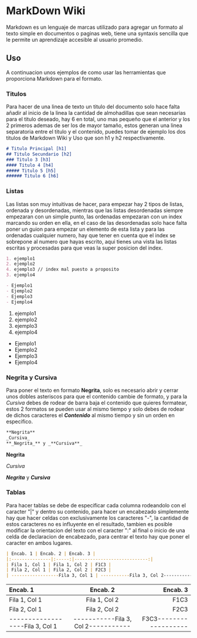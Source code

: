 # MarkDown Wiki
Markdown es un lenguaje de marcas utilizado para agregar un formato al texto simple en documentos o paginas web, tiene una
syntaxis sencilla que le permite un aprendizaje accesible al usuario promedio.
## Uso
A continuacion unos ejemplos de como usar las herramientas que proporciona Markdown para el formato.
### Titulos
Para hacer de una linea de texto un titulo del documento solo hace falta añadir al inicio de la linea la cantidad de almohadillas que sean necesarias para el titulo deseado, hay 6 en total, uno mas pequeño que el anterior y los 2 primeros ademas de ser los de mayor tamaño, estos generan una linea separatoria entre el titulo y el contenido, puedes tomar de ejemplo los dos titulos de Markdown Wiki y Uso que son h1 y h2 respectivamente.
```Markdown
# Titulo Principal [h1]
## Titulo Secundario [h2]
### Titulo 3 [h3]
#### Titulo 4 [h4]
##### Titulo 5 [h5]
###### Titulo 6 [h6]
```
### Listas
Las listas son muy intuitivas de hacer, para empezar hay 2 tipos de listas, ordenada y desordenadas, mientras que las listas desordenadas siempre empezaran con un simple punto, las ordenadas empezaran con un index marcando su orden en ella, en el caso de las desordenadas solo hace falta poner un guion para empezar un elemento de esta lista y para las ordenadas cualquier numero, hay que tener en cuenta que el index se sobrepone al numero que hayas escrito, aqui tienes una vista las listas escritas y procesadas para que veas la super posicion del index.
```Markdown 
1. ejemplo1
2. ejemplo2
4. ejemplo3 // index mal puesto a proposito
3. ejemplo4

- Ejemplo1
- Ejemplo2
- Ejemplo3
- Ejemplo4
```
1. ejemplo1
2. ejemplo2
4. ejemplo3
3. ejemplo4

- Ejemplo1
- Ejemplo2
- Ejemplo3
- Ejemplo4
### Negrita y Cursiva
Para poner el texto en formato **Negrita**, solo es necesario abrir y cerrar unos dobles asteriscos para que el contenido cambie de formato, y para la _Cursiva_ debes de rodear de barra baja el contenido que quieres formatear, estos 2 formatos se pueden usar al mismo tiempo y solo debes de rodear de dichos caracteres el _**Contenido**_ al mismo tiempo y sin un orden en especifico.
```Markdown 
**Negrita**
_Cursiva_
**_Negrita_** y _**Cursiva**_
```
**Negrita**

_Cursiva_

**_Negrita_** y _**Cursiva**_

### Tablas
Para hacer tablas se debe de especificar cada columna rodeandolo con el caracter "|" y dentro su contenido, para hacer un encabezado simplemente hay que hacer celdas con exclusivamente los caracteres "-", la cantidad de estos caracteres no es influyente en el resultado, tambien es posible modificar la orientacion del texto con el caracter ":" al final o inicio de una celda de declaracion de encabezado, para centrar el texto hay que poner el caracter en ambos lugares.
```Markdown
| Encab. 1 | Encab. 2 | Encab. 3 |
|:---------------|:-----:|----------------------------:|
| Fila 1, Col 1 | Fila 1, Col 2 | F1C3 |
| Fila 2, Col 1 | Fila 2, Col 2 | F2C3 |
| ------------------Fila 3, Col 1 | -----------Fila 3, Col 2----------- | F3C3------------------ |
```
| Encab. 1 | Encab. 2 | Encab. 3 |
|:---------------|:-----:|----------------------------:|
| Fila 1, Col 1 | Fila 1, Col 2 | F1C3 |
| Fila 2, Col 1 | Fila 2, Col 2 | F2C3 |
| ------------------Fila 3, Col 1 | -----------Fila 3, Col 2----------- | F3C3------------------ |

